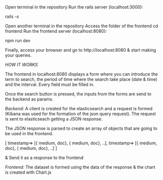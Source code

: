 
Open terminal in the repository
Run the rails server (localhost:3000):

rails -s

Open another terminal in the repository
Access the folder of the frontend
cd frontend
Run the frontend server (localhost:8080):

npm run dev

Finally, access your browser and go to http://localhost:8080 & start making your queries.




*HOW IT WORKS*

The frontend in localhost:8080 displays a form where you can introduce the term to search, the period of time where the search take place (date & time) and the interval. Every field must be filled in.

Once the search button is pressed, the inputs from the forms are send to the backend as params.

*Backend:*
A client is created for the elasticsearch and a request is formed (Kibana was used for the formation of the json query request). The request is sent to elasticseach getting a JSON response.

The JSON response is parsed to create an array of objects that are going to be used in the frontend.


[
timestamp=> [{ medium, doc}, { medium, doc}, ..],
timestamp=> [{ medium, doc}, { medium, doc}, ..]
]


& Send it as a response to the frontend

*Frontend:*
The dataset is formed using the data of the response & the chart is created with Chart.js
